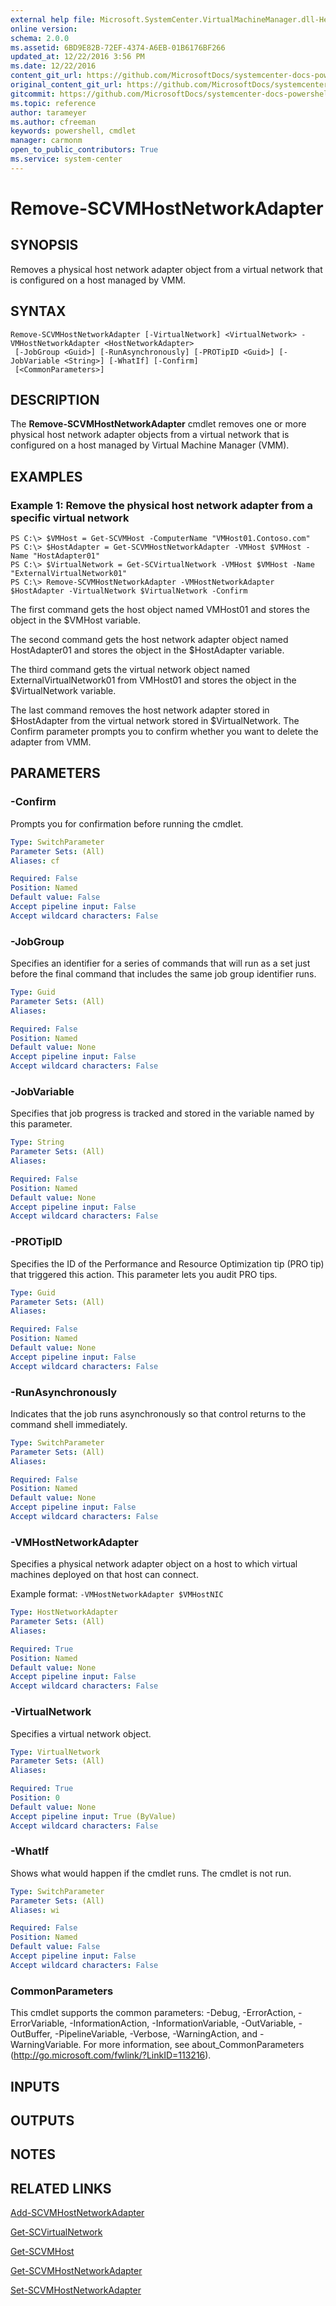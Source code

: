 ```yaml
---
external help file: Microsoft.SystemCenter.VirtualMachineManager.dll-Help.xml
online version: 
schema: 2.0.0
ms.assetid: 6BD9E82B-72EF-4374-A6EB-01B6176BF266
updated_at: 12/22/2016 3:56 PM
ms.date: 12/22/2016
content_git_url: https://github.com/MicrosoftDocs/systemcenter-docs-powershell/blob/master/systemcenter-cmdlets/SystemCenter2016/VirtualMachineManager/vlatest/Remove-SCVMHostNetworkAdapter.md
original_content_git_url: https://github.com/MicrosoftDocs/systemcenter-docs-powershell/blob/master/systemcenter-cmdlets/SystemCenter2016/VirtualMachineManager/vlatest/Remove-SCVMHostNetworkAdapter.md
gitcommit: https://github.com/MicrosoftDocs/systemcenter-docs-powershell/blob/96e5647587661652225fbdd2c797cd4d59d542bc/systemcenter-cmdlets/SystemCenter2016/VirtualMachineManager/vlatest/Remove-SCVMHostNetworkAdapter.md
ms.topic: reference
author: tarameyer
ms.author: cfreeman
keywords: powershell, cmdlet
manager: carmonm
open_to_public_contributors: True
ms.service: system-center
---
```


# Remove-SCVMHostNetworkAdapter

## SYNOPSIS
Removes a physical host network adapter object from a virtual network that is configured on a host managed by VMM.

## SYNTAX

```
Remove-SCVMHostNetworkAdapter [-VirtualNetwork] <VirtualNetwork> -VMHostNetworkAdapter <HostNetworkAdapter>
 [-JobGroup <Guid>] [-RunAsynchronously] [-PROTipID <Guid>] [-JobVariable <String>] [-WhatIf] [-Confirm]
 [<CommonParameters>]
```

## DESCRIPTION
The **Remove-SCVMHostNetworkAdapter** cmdlet removes one or more physical host network adapter objects from a virtual network that is configured on a host managed by Virtual Machine Manager (VMM).

## EXAMPLES

### Example 1: Remove the physical host network adapter from a specific virtual network
```
PS C:\> $VMHost = Get-SCVMHost -ComputerName "VMHost01.Contoso.com" 
PS C:\> $HostAdapter = Get-SCVMHostNetworkAdapter -VMHost $VMHost -Name "HostAdapter01"
PS C:\> $VirtualNetwork = Get-SCVirtualNetwork -VMHost $VMHost -Name "ExternalVirtualNetwork01"
PS C:\> Remove-SCVMHostNetworkAdapter -VMHostNetworkAdapter $HostAdapter -VirtualNetwork $VirtualNetwork -Confirm
```

The first command gets the host object named VMHost01 and stores the object in the $VMHost variable.

The second command gets the host network adapter object named HostAdapter01 and stores the object in the $HostAdapter variable.

The third command gets the virtual network object named ExternalVirtualNetwork01 from VMHost01 and stores the object in the $VirtualNetwork variable.

The last command removes the host network adapter stored in $HostAdapter from the virtual network stored in $VirtualNetwork.
The Confirm parameter prompts you to confirm whether you want to delete the adapter from VMM.

## PARAMETERS

### -Confirm
Prompts you for confirmation before running the cmdlet.

```yaml
Type: SwitchParameter
Parameter Sets: (All)
Aliases: cf

Required: False
Position: Named
Default value: False
Accept pipeline input: False
Accept wildcard characters: False
```

### -JobGroup
Specifies an identifier for a series of commands that will run as a set just before the final command that includes the same job group identifier runs.

```yaml
Type: Guid
Parameter Sets: (All)
Aliases: 

Required: False
Position: Named
Default value: None
Accept pipeline input: False
Accept wildcard characters: False
```

### -JobVariable
Specifies that job progress is tracked and stored in the variable named by this parameter.

```yaml
Type: String
Parameter Sets: (All)
Aliases: 

Required: False
Position: Named
Default value: None
Accept pipeline input: False
Accept wildcard characters: False
```

### -PROTipID
Specifies the ID of the Performance and Resource Optimization tip (PRO tip) that triggered this action.
This parameter lets you audit PRO tips.

```yaml
Type: Guid
Parameter Sets: (All)
Aliases: 

Required: False
Position: Named
Default value: None
Accept pipeline input: False
Accept wildcard characters: False
```

### -RunAsynchronously
Indicates that the job runs asynchronously so that control returns to the command shell immediately.

```yaml
Type: SwitchParameter
Parameter Sets: (All)
Aliases: 

Required: False
Position: Named
Default value: None
Accept pipeline input: False
Accept wildcard characters: False
```

### -VMHostNetworkAdapter
Specifies a physical network adapter object on a host to which virtual machines deployed on that host can connect. 



Example format: `-VMHostNetworkAdapter $VMHostNIC`

```yaml
Type: HostNetworkAdapter
Parameter Sets: (All)
Aliases: 

Required: True
Position: Named
Default value: None
Accept pipeline input: False
Accept wildcard characters: False
```

### -VirtualNetwork
Specifies a virtual network object.

```yaml
Type: VirtualNetwork
Parameter Sets: (All)
Aliases: 

Required: True
Position: 0
Default value: None
Accept pipeline input: True (ByValue)
Accept wildcard characters: False
```

### -WhatIf
Shows what would happen if the cmdlet runs.
The cmdlet is not run.

```yaml
Type: SwitchParameter
Parameter Sets: (All)
Aliases: wi

Required: False
Position: Named
Default value: False
Accept pipeline input: False
Accept wildcard characters: False
```

### CommonParameters
This cmdlet supports the common parameters: -Debug, -ErrorAction, -ErrorVariable, -InformationAction, -InformationVariable, -OutVariable, -OutBuffer, -PipelineVariable, -Verbose, -WarningAction, and -WarningVariable. For more information, see about_CommonParameters (http://go.microsoft.com/fwlink/?LinkID=113216).

## INPUTS

## OUTPUTS

## NOTES

## RELATED LINKS

[Add-SCVMHostNetworkAdapter](xref:SystemCenter2016/VirtualMachineManager/vlatest/Add-SCVMHostNetworkAdapter.md)

[Get-SCVirtualNetwork](xref:SystemCenter2016/VirtualMachineManager/vlatest/Get-SCVirtualNetwork.md)

[Get-SCVMHost](xref:SystemCenter2016/VirtualMachineManager/vlatest/Get-SCVMHost.md)

[Get-SCVMHostNetworkAdapter](xref:SystemCenter2016/VirtualMachineManager/vlatest/Get-SCVMHostNetworkAdapter.md)

[Set-SCVMHostNetworkAdapter](xref:SystemCenter2016/VirtualMachineManager/vlatest/Set-SCVMHostNetworkAdapter.md)

